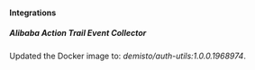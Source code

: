 
#### Integrations

##### Alibaba Action Trail Event Collector

Updated the Docker image to: *demisto/auth-utils:1.0.0.1968974*.
